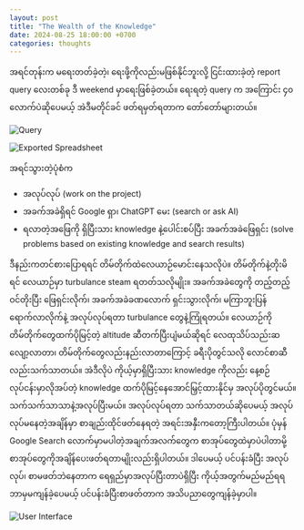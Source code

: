 ```yaml
---
layout: post
title: "The Wealth of the Knowledge"
date: 2024-08-25 18:00:00 +0700
categories: thoughts
---
```

အရင်တုန်းက မရေးတတ်ခဲ့တဲ့၊ ရေးဖို့ကိုလည်းမဖြစ်နိုင်ဘူးလို့ ငြင်းထားခဲ့တဲ့ report query လေးတစ်ခု ဒီ weekend မှာရေးဖြစ်ခဲ့တယ်။ ရေးရတဲ့ query က အကြောင်း ၄၀ လောက်ပဲဆိုပေမယ့် အဲဒီမတိုင်ခင် ဖတ်ရမှတ်ရတာက တော်တော်များတယ်။

![Query](../../../../assets/images/03-wealth-of-knowledge/01-query.png)

![Exported Spreadsheet](../../../../assets/images/03-wealth-of-knowledge/02-excel.png)

အရင်သွားတဲ့ပုံစံက
- အလုပ်လုပ် (work on the project)
- အခက်အခဲရှိရင် Google ရှာ၊ ChatGPT မေး (search or ask AI)
- ရလာတဲ့အဖြေကို ရှိပြီးသား knowledge နဲ့ပေါင်းစပ်ပြီး အခက်အခဲဖြေရှင်း (solve problems based on existing knowledge and search results)

ဒီနည်းကတင်စားပြောရရင် တိမ်တိုက်ထဲလေယာဉ်မောင်းနေသလိုပဲ။ တိမ်တိုက်နဲ့တိုးမိရင် လေယာဉ်မှာ turbulance steam ရတတ်သလိုမျိုး။ အခက်အခဲတွေကို တည့်တည့်ဝင်တိုးပြီး ဖြေရှင်းလိုက်၊ အခက်အခဲခဏလောက် ရှင်းသွားလိုက်၊ မကြာဘူးပြန်ရောက်လာလိုက်နဲ့ အလုပ်လုပ်ရတာ turbulance တွေနဲ့ကြုံရတယ်။
လေယာဉ်ကိုတိမ်တိုက်တွေထက်ပိုမြင့်တဲ့ altitude ဆီတက်ပြီးပျံမယ်ဆိုရင် လေထုသိပ်သည်းဆလျော့လာတာ၊ တိမ်တိုက်တွေလည်းနည်းလာတာကြောင့် ခရီးပိုတွင်သလို လောင်စာဆီလည်းသက်သာတယ်။
အဲဒီလိုပဲ ကိုယ့်မှာရှိပြီးသား knowledge ကိုလည်း နေ့စဉ်လုပ်ငန်းမှာလိုအပ်တဲ့ knowledge ထက်ပိုမြင့်နေအောင်မြှင့်ထားနိုင်မှ အလုပ်ပိုတွင်မယ်။ သက်သက်သာသာနဲ့အလုပ်ပြီးမယ်။
အလုပ်လုပ်ရတာ သက်သာတယ်ဆိုပေမယ့် အလုပ်လုပ်မနေတဲ့အချိန်မှာ စာချည်းထိုင်ဖတ်နေရတဲ့ အရင်းအနှီးကတော့ကြီးပါတယ်။ ပုံမှန် Google Search လောက်မှာမပါတဲ့အချက်အလက်တွေက စာအုပ်တွေထဲမှာပဲပါတာမို့ စာအုပ်တွေကိုအချိန်ပေးဖတ်ရတာမျိုးလည်းရှိပါတယ်။
ဒါပေမယ့် ပင်ပန်းခံပြီး အလုပ်လုပ်၊ စာမဖတ်ဘဲနေတာက ရေရှည်မှာအလုပ်ပြီးတာပဲရှိပြီး ကိုယ့်အတွက်မည်မည်ရရ ဘာမှမကျန်ခဲ့ပေမယ့် ပင်ပန်းခံပြီးစာဖတ်တာက အသိပညာတွေကျန်ခဲ့မှာပါ။

![User Interface](../../../../assets/images/03-wealth-of-knowledge/03-ui.png)
